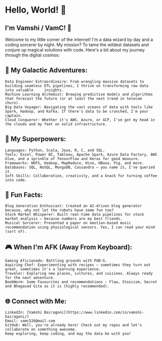 # Hello, World! 👋                                           

## I'm Vamshi / VamC! 🌌

Welcome to my little corner of the internet! I'm a data wizard by day and a coding sorcerer by night. My mission? To tame the wildest datasets and conjure up magical solutions with code. Here's a bit about my journey through the digital cosmos:

## 🚀 My Galactic Adventures:
    Data Engineer Extraordinaire: From wrangling massive datasets to building seamless ETL pipelines, I thrive on transforming raw data into valuable     insights.
    Machine Learning Alchemist: Brewing predictive models and algorithms that forecast the future (or at least the next trend in telecom churn).
    Big Data Voyager: Navigating the vast oceans of data with tools like Spark, Hadoop, and Kafka. If there's data to be crunched, I'm your captain.
    Cloud Conqueror: Whether it's AWS, Azure, or GCP, I've got my head in the clouds and my feet on solid infrastructure.

## 🌟 My Superpowers:
    Languages: Python, Scala, Java, R, C, and SQL.
    Tools: Excel, Power BI, Tableau, Apache Spark, Azure Data Factory, AWS Glue, and a sprinkle of TensorFlow and Keras for good measure.
    Frameworks: HDFS, Hadoop, MapReduce, Hive, HBase, Pig, and more.
    Databases: SQL, NoSQL, MongoDB, Cassandra – you name it, I've queried it.
    Soft Skills: Collaboration, creativity, and a knack for turning coffee into code.

## 🔮 Fun Facts:
    Blog Generation Enthusiast: Created an AI-driven blog generator because, why not let the robots have some fun too?
    Stock Market Whisperer: Built real-time data pipelines for stock market analysis – because numbers are my best friends.
    Musical Sorcerer: Presented a paper on emotion-based music recommendation using physiological sensors. Yes, I can read your mind (sort of).

## 🎮 When I'm AFK (Away From Keyboard):
    Gaming Aficionado: Battling grounds with PUB-G.
    Aspiring Chef: Experimenting with recipes – sometimes they turn out great, sometimes it's a learning experience.
    Traveler: Exploring new places, cultures, and cuisines. Always ready for the next adventure.
    BookWorm: Some Favourites and recommendations : Flow, Stoicism, Secret and Bhagavad Gita as it is (highly recommended). 

## 🌐 Connect with Me:

    LinkedIn: [Vamshi Bairagoni](https://www.linkedin.com/in/vamshi-bairagoni/)
    Email: vamc526@mail.com
    GitHub: Well, you're already here! Check out my repos and let's collaborate on something awesome.
    Keep exploring, keep coding, and may the data be with you!


